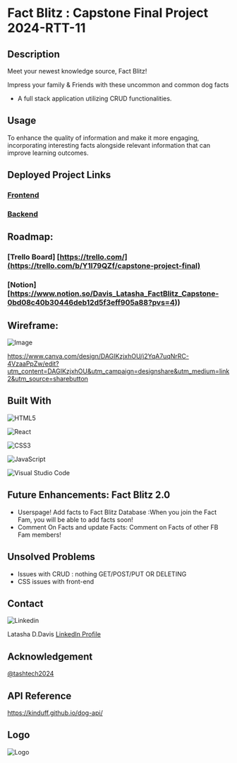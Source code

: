 # Fact Blitz : Capstone Final Project 2024-RTT-11

## Description
Meet your newest knowledge source, Fact Blitz!

Impress your family & Friends with these uncommon and common dog facts

* A full stack application utilizing CRUD functionalities. 

## Usage
To enhance the quality of information and make it more engaging, incorporating interesting facts alongside relevant information that can improve learning outcomes.

## Deployed Project Links
### [Frontend](https://github.com/tashtech2024/factblitz-frontend.git)

### [Backend](https://github.com/tashtech2024/factblitz-backend.git)

## Roadmap:
### [Trello Board] [https://trello.com/](https://trello.com/b/Y1I79QZf/capstone-project-final)
### [Notion] [https://www.notion.so/Davis_Latasha_FactBlitz_Capstone-0bd08c40b30446deb12d5f3eff905a88?pvs=4))

## Wireframe:

![Image](https://lh3.googleusercontent.com/pw/AP1GczOb_KnDj9p2g8BDz_o8X4Pjc7PVq80dMxH-DyQlLdGDRQjuiqmP_Oy442v4SBrpquz05GwbQxMx1JDVEc6D96nI_f5bd96rcs1laeMmPTB6gwryR4iAsnHOimxV_ZvbbTZ29w2POLFclt9CEjR8lL9l5rwkFqtlofH93ncJYx6Mh_yCUj8paTyorzPHgyRQ5UA9HaoyY-aSEuZMf1a0oz6Vs64g9qgM3P62Y_9tD6fCDtBGJtGGn3lQ2O-k9PXCkyK4LrZy-4W26upS0gVh9YMFVoXbHDa09JunXdbfTBalxu2HCXu0kWPcQa0KNdkbuAKpTi962jtPPu7rlax9a9K4q8JxkRu5ZF_f9jvLWJNFAhuc5d4ooXTEZ_tCNHOHYIp7m1L0mQVt3bExOl2iRwXXhOXNZz4N9oq7uSU2HM4lLHn1_rFUtPzasWmUualFCm-Y7JHTtrBecOS3GvXDNqyBR8bBZd5vmo7qh7kSEHS26wM_0XSmem9RewltBw6FXY2OLJHCJIGCsHaueRMaZRDEMER-oD3IWIqzyy6CCkpPkm8GvNkuJzUTbcxmC7bu8tvy-dzakwyYDooyg3FfdetRX56aSXW3D7ek0IWebiGKqTG4LVsEUdGY_UjtH9aRI5wMWMcs66umKIOxxcw68txvAl9F0VSMs36OLR-lrp8qwdPSYTGUFuHVHP18LL-jF7zRLThF5AF2sKf_Uk_z4A_Rah6Osy432b23N5J5IWjHB-22DKcoFZHKkks1PuWak27iRmcFf23Jognmt52PVsZe7-ZsJ7gztFRatvFBSL0SN3kHY6xxV7gQxKIgMkhvGyLxC817mY7QaTL5T08fzuPDjL_fIe1KSNZKdNHWVRuFmIRG28EEP1Uj_WY7nfATRREDXvcAqjmF0x37lZmLmU9A1X2wrLtAHvCwmVtE8HWSoxwHtSpMzJSwSB3hjru70BZdS2QAr-7202nMIL4KDtDyTjzjdu-c9Q=w1447-h814-s-no-gm?authuser=0)

https://www.canva.com/design/DAGIKzjxhOU/j2YqA7uqNrRC-4VzaaPpZw/edit?utm_content=DAGIKzjxhOU&utm_campaign=designshare&utm_medium=link2&utm_source=sharebutton

## Built With

![HTML5](https://img.shields.io/badge/html5-%23E34F26.svg?style=for-the-badge&logo=html5&logoColor=white)

![React](https://img.shields.io/badge/React-20232A?style=for-the-badge&logo=react&logoColor=61DAFB)

![CSS3](https://img.shields.io/badge/css3-%231572B6.svg?style=for-the-badge&logo=css3&logoColor=white)

![JavaScript](https://img.shields.io/badge/javascript-%23323330.svg?style=for-the-badge&logo=javascript&logoColor=%23F7DF1E)

![Visual Studio Code](https://img.shields.io/badge/Visual%20Studio%20Code-0078d7.svg?style=for-the-badge&logo=visual-studio-code&logoColor=white)

## Future Enhancements: Fact Blitz 2.0
* Userspage! Add facts to Fact Blitz Database :When you join the Fact Fam, you will be able to add facts soon! 
* Comment On Facts and update Facts: Comment on Facts of other FB Fam members!

## Unsolved Problems
* Issues with CRUD : nothing GET/POST/PUT OR DELETING 
* CSS issues with front-end

## Contact
![Linkedin](https://img.shields.io/badge/LinkedIn-0077B5?style=for-the-badge&logo=linkedin&logoColor=white)    

Latasha D.Davis
[LinkedIn Profile](https://www.linkedin.com/in/latashaddavis/)

## Acknowledgement
[@tashtech2024](vhttps://github.com/tashtech2024)

## API Reference

https://kinduff.github.io/dog-api/

## Logo
![Logo]( https://lh3.googleusercontent.com/pw/AP1GczNcYGPSFhMm_LoZQVVACxn988N0EUKzUiMGTPhfdaKuEkX6iYZulDaRmsIMO1KXqD2LWj99EFNP9gyTs911ENxM8bCFYDYTu5zX5nmrMNBtBsFuf_Ze6E8tFsYDG1cy0dkU-DSGFdEJpyjG-UraMQHvxp-W8jhNUgeukC4LRYJcM5O8g_LW03fJPIr6VWKETh7Q_1mA7dqdNcvS2WKtxKkYprtu7H9bP9gRq6_jwepto-OpV-gq2mHkL4GT9V5FTgwpMsDsXHEoQJSFRfbDr7kl5Q3ABscn1JWlkYfpzY16LrlwN5cP96uJxsZADijKFbm9fe_xY2VcGtjy6nOYL7ykDH3db23hEbLlExbnSz1ejAwl2BTxI6-LBEBSneYf5mTqKvH9RidUGDVvhNEdYrnHbnX_6yqRzE4BxixCpsNUwqFJvkJJawZ0UWUu7_eAHwCtwcKDD0LtWW5Z5QOyrmIjSQGl35Y-eyJmwgZhPyZZmFhP90PsEsQhRJYZVmvRRGknUS6SZpSsT1-ZHQA4z44D8lBQSEmV389mJ6WthpsXdFLSwMU2kWNS2RdrRJzN6g3xvR71RItmokhgXG1mvlMlBmepqtAhAD28ZDse4Mj0E-YQB4si2NoKz_KvcMiZh055KicmvzvQ-H39bCtXg6Zo3idNcKc6bVIl8l2rNeNjoZUUnn-5X_L9FpR4taBGSGphIFa38PVW273W4fbA6bG8irQpisXbz0rMBq1s3hOTr13q32JHjG4im-6aIxbB4DVMeV5tRgOtvAM5COT8FHL94FT0j0tIS458ZgBoMIw5hskl1zyUHhSQ-geoXP7u1yA1Ps1yQmn4QMN_RcGcziG2ZlIbr1Z1J9oYew8OL0fXrwzD7Bmzcnlh22Riz4OQSPI4jYk-HGWL8zChtYOMqa1QTjcOvb4noaJzBOauj8kTdmX05XPZ40QGC4W41l1UDisA4wv8szboxQeVj9JlDAxuH8AipkzQGw=w789-h393-s-no-gm?authuser=0)



